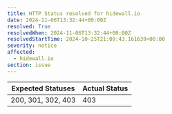 ```yaml
---
title: HTTP Status resolved for hidewall.io
date: 2024-11-06T13:32:44+00:00Z
resolved: True
resolvedWhen: 2024-11-06T13:32:44+00:00Z
resolvedStartTime: 2024-10-25T21:09:43.161639+00:00
severity: notice
affected:
  - hidewall.io
section: issue
---
```


| Expected Statuses | Actual Status  |
|-------------------|----------------|
| 200, 301, 302, 403 | 403 |
